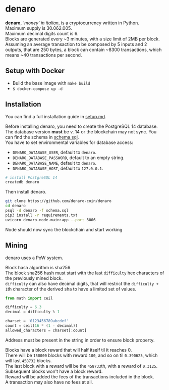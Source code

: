 denaro
======

**denaro**, _'money' in italian_, is a cryptocurrency written in Python.  
Maximum supply is 30.062.005.  
Maximum decimal digits count is 6.  
Blocks are generated every ~3 minutes, with a size limit of 2MB per block.  
Assuming an average transaction to be composed by 5 inputs and 2 outputs, that are 250 bytes, a block can contain ~8300 transactions, which means ~40 transactions per second.    

## Setup with Docker
+ Build the base image with `make build`
+ `$ docker-compose up -d`

## Installation

You can find a full installation guide in [setup.md](setup.md).

Before installing denaro, you need to create the PostgreSQL 14 database.
The database version **must** be v. 14 or the blockchain may not sync.
You can find the schema in [schema.sql](schema.sql).  
You have to set environmental variables for database access:
- `DENARO_DATABASE_USER`, default to `denaro`.  
- `DENARO_DATABASE_PASSWORD`, default to an empty string.  
- `DENARO_DATABASE_NAME`, default to `denaro`.  
- `DENARO_DATABASE_HOST`, default to `127.0.0.1`.  


```bash
# install PostgreSQL 14
createdb denaro
```

Then install denaro.  

```bash
git clone https://github.com/denaro-coin/denaro
cd denaro
psql -d denaro -f schema.sql
pip3 install -r requirements.txt
uvicorn denaro.node.main:app --port 3006
```

Node should now sync the blockchain and start working


## Mining

denaro uses a PoW system.  

Block hash algorithm is sha256.  
The block sha256 hash must start with the last `difficulty` hex characters of the previously mined block.    
`difficulty` can also have decimal digits, that will restrict the `difficulty + 1`th character of the derived sha to have a limited set of values.    
```python
from math import ceil

difficulty = 6.3
decimal = difficulty % 1

charset = '0123456789abcdef'
count = ceil(16 * (1 - decimal))
allowed_characters = charset[:count]
```

Address must be present in the string in order to ensure block property.  

Blocks have a block reward that will half itself til it reaches 0.  
There will be `150000` blocks with reward `100`, and so on til `0.390625`, which will last `458732` blocks.   
The last block with a reward will be the `458733`th, with a reward of `0.3125`.  
Subsequent blocks won't have a block reward.  
Reward will be added the fees of the transactions included in the block.  
A transaction may also have no fees at all.  
